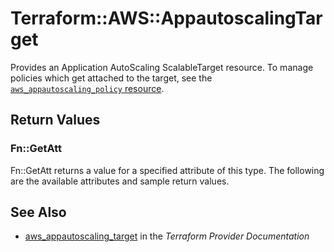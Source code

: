 # Terraform::AWS::AppautoscalingTarget

Provides an Application AutoScaling ScalableTarget resource. To manage policies which get attached to the target, see the [`aws_appautoscaling_policy` resource](/docs/providers/aws/r/appautoscaling_policy.html).

## Return Values

### Fn::GetAtt

Fn::GetAtt returns a value for a specified attribute of this type. The following are the available attributes and sample return values.

## See Also

* [aws_appautoscaling_target](https://www.terraform.io/docs/providers/aws/r/appautoscaling_target.html) in the _Terraform Provider Documentation_